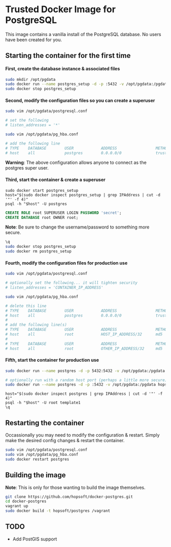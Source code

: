 # Trusted Docker Image for PostgreSQL

This image contains a vanilla install of the PostgreSQL database.
No users have been created for you.

## Starting the container for the first time

#### First, create the database instance & associated files

```sh
sudo mkdir /opt/pgdata
sudo docker run --name postgres_setup -d -p :5432 -v /opt/pgdata:/pgdata hopsoft/postgres
sudo docker stop postgres_setup
```

#### Second, modify the configuration files so you can create a superuser

```sh
sudo vim /opt/pgdata/postgresql.conf

# set the following
# listen_addresses = '*'
```

```sh
sudo vim /opt/pgdata/pg_hba.conf

# add the following line
# TYPE    DATABASE        USER            ADDRESS                 METHOD
# host    all             postgres        0.0.0.0/0               trust
```

__Warning__: The above configuration allows anyone to connect as the postgres super user.

#### Third, start the container & create a superuser

```
sudo docker start postgres_setup
host="$(sudo docker inspect postgres_setup | grep IPAddress | cut -d '"' -f 4)"
psql -h "$host" -U postgres
```

```sql
CREATE ROLE root SUPERUSER LOGIN PASSWORD 'secret';
CREATE DATABASE root OWNER root;
```

__Note__: Be sure to change the username/password to something more secure.

```sh
\q
sudo docker stop postgres_setup
sudo docker rm postgres_setup
```

#### Fourth, modify the configuration files for production use

```sh
sudo vim /opt/pgdata/postgresql.conf

# optionally set the following... it will tighten security
# listen_addresses = 'CONTAINER_IP_ADDRESS'
```

```sh
sudo vim /opt/pgdata/pg_hba.conf

# delete this line
# TYPE    DATABASE        USER            ADDRESS                 METHOD
# host    all             postgres        0.0.0.0/0               trust
#
# add the following line(s)
# TYPE    DATABASE        USER            ADDRESS                 METHOD
# host    all             root            HOST_IP_ADDRESS/32      md5
#
# TYPE    DATABASE        USER            ADDRESS                 METHOD
# host    all             root            OTHER_IP_ADDRESS/32     md5
```

#### Fifth, start the container for production use

```sh
sudo docker run --name postgres -d -p 5432:5432 -v /opt/pgdata:/pgdata hopsoft/postgres

# optionally run with a random host port (perhaps a little more secure)
sudo docker run --name postgres -d -p :5432 -v /opt/pgdata:/pgdata hopsoft/postgres
```

```
host="$(sudo docker inspect postgres | grep IPAddress | cut -d '"' -f 4)"
psql -h "$host" -U root template1
\q
```

## Restarting the container

Occassionally you may need to modify the configuration & restart.
Simply make the desired config changes & restart the container.

```sh
sudo vim /opt/pgdata/postgresql.conf
sudo vim /opt/pgdata/pg_hba.conf
sudo docker restart postgres
```

## Building the image

__Note__: This is only for those wanting to build the image themselves.

```sh
git clone https://github.com/hopsoft/docker-postgres.git
cd docker-postgres
vagrant up
sudo docker build -t hopsoft/postgres /vagrant
```

## TODO

- Add PostGIS support
